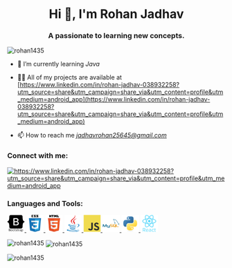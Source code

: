 <h1 align="center">Hi 👋, I'm Rohan Jadhav</h1>
<h3 align="center">A passionate to learning new concepts.</h3>

<p align="left"> <img src="https://komarev.com/ghpvc/?username=rohan1435&label=Profile%20views&color=0e75b6&style=flat](https://www.google.com/url?sa=i&url=https%3A%2F%2Fwww.quora.com%2FIs-e-learning-effective-for-programming&psig=AOvVaw34aQLrs8V8cyVhaMVQTOsL&ust=1696774880885000&source=images&cd=vfe&opi=89978449&ved=0CBEQjRxqFwoTCOD4_ZqR5IEDFQAAAAAdAAAAABAD)" alt="rohan1435" /> </p>

- 🌱 I’m currently learning *Java*

- 👨‍💻 All of my projects are available at [https://www.linkedin.com/in/rohan-jadhav-038932258?utm_source=share&utm_campaign=share_via&utm_content=profile&utm_medium=android_app](https://www.linkedin.com/in/rohan-jadhav-038932258?utm_source=share&utm_campaign=share_via&utm_content=profile&utm_medium=android_app)

- 📫 How to reach me *jadhavrohan25645@gmail.com*

<h3 align="left">Connect with me:</h3>
<p align="left">
<a href="https://linkedin.com/in/https://www.linkedin.com/in/rohan-jadhav-038932258?utm_source=share&utm_campaign=share_via&utm_content=profile&utm_medium=android_app" target="blank"><img align="center" src="https://raw.githubusercontent.com/rahuldkjain/github-profile-readme-generator/master/src/images/icons/Social/linked-in-alt.svg" alt="https://www.linkedin.com/in/rohan-jadhav-038932258?utm_source=share&utm_campaign=share_via&utm_content=profile&utm_medium=android_app" height="30" width="40" /></a>
</p>

<h3 align="left">Languages and Tools:</h3>
<p align="left"> <a href="https://getbootstrap.com" target="_blank" rel="noreferrer"> <img src="https://raw.githubusercontent.com/devicons/devicon/master/icons/bootstrap/bootstrap-plain-wordmark.svg" alt="bootstrap" width="40" height="40"/> </a> <a href="https://www.w3schools.com/css/" target="_blank" rel="noreferrer"> <img src="https://raw.githubusercontent.com/devicons/devicon/master/icons/css3/css3-original-wordmark.svg" alt="css3" width="40" height="40"/> </a> <a href="https://www.w3.org/html/" target="_blank" rel="noreferrer"> <img src="https://raw.githubusercontent.com/devicons/devicon/master/icons/html5/html5-original-wordmark.svg" alt="html5" width="40" height="40"/> </a> <a href="https://www.java.com" target="_blank" rel="noreferrer"> <img src="https://raw.githubusercontent.com/devicons/devicon/master/icons/java/java-original.svg" alt="java" width="40" height="40"/> </a> <a href="https://developer.mozilla.org/en-US/docs/Web/JavaScript" target="_blank" rel="noreferrer"> <img src="https://raw.githubusercontent.com/devicons/devicon/master/icons/javascript/javascript-original.svg" alt="javascript" width="40" height="40"/> </a> <a href="https://www.mysql.com/" target="_blank" rel="noreferrer"> <img src="https://raw.githubusercontent.com/devicons/devicon/master/icons/mysql/mysql-original-wordmark.svg" alt="mysql" width="40" height="40"/> </a> <a href="https://www.python.org" target="_blank" rel="noreferrer"> <img src="https://raw.githubusercontent.com/devicons/devicon/master/icons/python/python-original.svg" alt="python" width="40" height="40"/> </a> <a href="https://reactjs.org/" target="_blank" rel="noreferrer"> <img src="https://raw.githubusercontent.com/devicons/devicon/master/icons/react/react-original-wordmark.svg" alt="react" width="40" height="40"/> </a> </p>

<p><img align="left" src="https://github-readme-stats.vercel.app/api/top-langs?username=rohan1435&show_icons=true&locale=en&layout=compact" alt="rohan1435" /></p>

<p>&nbsp;<img align="center" src="https://github-readme-stats.vercel.app/api?username=rohan1435&show_icons=true&locale=en" alt="rohan1435" /></p>

<p><img align="center" src="https://github-readme-streak-stats.herokuapp.com/?user=rohan1435&" alt="rohan1435" /></p>
